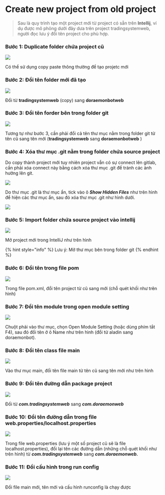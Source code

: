 # Create new project from old project

> &#x20;Sau là quy trình tạo một project mới từ project có sẵn trên **Intellij**, ví dụ được mô phỏng dưới đây dưa trên project tradingsystemweb, người đọc lưu ý đổi tên project cho phù hợp.

### Bước 1: Duplicate folder chứa project cũ&#x20;



![](<../.gitbook/assets/Screenshot from 2022-04-03 16-33-40.png>)

Có thể sử dụng copy paste thông thường để tạo projetc mới&#x20;

### Bước 2:  Đổi tên folder mới đã tạo

![](<../.gitbook/assets/Screenshot from 2022-04-03 17-09-55.png>)

Đổi từ **tradingsystemweb** (copy) sang **doraemonbotweb**&#x20;

### Bước 3: Đổi tên forder bên trong folder git

![](<../.gitbook/assets/Screenshot from 2022-04-03 17-11-00.png>)

Tương tự như bước 3, cần phải đổi cả tên thư mục nằm trong folder git từ tên cũ sang tên mới (**tradingsystemweb** sang **doraemonbotweb** )

### Bước 4: Xóa thư mục .git nằm trong folder chứa source project

Do copy thành project mới tuy nhiên project vẫn có sự connect lên gitlab, cần phải xóa connect này bằng cách xóa thư mục .git để tránh các ảnh hưởng lên git.

![](<../.gitbook/assets/Screenshot from 2022-04-03 17-12-59.png>)

Do thư mục .git là thư mục ẩn, tick vào ô _**Show Hidden Files**_ như trên hình để hiện các thư mục ẩn, sau đó xóa thư mục .git như hình dưới.

![](<../.gitbook/assets/Screenshot from 2022-04-03 17-12-36 (1).png>)

### Bước 5: Import folder chứa source project vào intellij

![](<../.gitbook/assets/Screenshot from 2022-04-03 17-30-45.png>)

Mở project mới trong IntelliJ như trên hình&#x20;

{% hint style="info" %}
Lưu ý: Mở thư mục bên trong folder git&#x20;
{% endhint %}

### Bước 6: Đổi tên trong file pom

![](<../.gitbook/assets/Screenshot from 2022-04-03 17-34-48.png>)

Trong file pom.xml, đổi tên project từ cũ sang mới (chỗ quét khối như trên hình)&#x20;

### Bước 7: Đổi tên module trong open module setting

![](<../.gitbook/assets/Screenshot from 2022-04-03 17-36-58.png>)

Chuột phải vào thư mục, chọn Open Module Setting (hoặc dùng phím tắt F4), sau đó đổi tên ở ô Name như trên hình (đổi từ aladin sang doraemonbot).&#x20;

### Bước 8: Đổi tên class file main

![](<../.gitbook/assets/Screenshot from 2022-04-03 17-39-08.png>)

Vào thư mục main, đổi tên file main từ tên cũ sang tên mới như trên hình &#x20;

### Bước 9: Đổi tên đường dẫn package project

![](<../.gitbook/assets/Screenshot from 2022-04-03 17-41-31.png>)

Đổi từ _**com.tradingsystemweb**_ sang _**com.doraemonweb**_

### Bước 10: Đổi tên đường dẫn trong file web.properties/localhost.properties

![](<../.gitbook/assets/Screenshot from 2022-04-03 17-43-49.png>)

Trong file web.properties (lưu ý một số project cũ sẽ là file localhost.properties), đổi lại tên các đường dẫn (những chỗ quét khối như trên hình) từ  _**com.tradingsystemweb**_ sang _**com.doraemonweb.**_

### Bước 11: Đổi cấu hình trong run config&#x20;

![](<../.gitbook/assets/Screenshot from 2022-04-03 17-47-55.png>)

Đổi file main mới, tên mới và cấu hình runconfig là chạy được&#x20;

